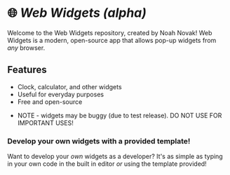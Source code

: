 # 🌐 *Web Widgets (alpha)*  
Welcome to the Web Widgets repository, created by Noah Novak! Web Widgets is a modern, open-source app that allows pop-up widgets from *any* browser.  

## Features  
- Clock, calculator, and other widgets  
- Useful for everyday purposes  
- Free and open-source  
* NOTE - widgets may be buggy (due to test release). DO NOT USE FOR IMPORTANT USES!  

### Develop your own widgets with a provided template!  
Want to develop your *own* widgets as a developer? It's as simple as typing in your own code in the built in editor *or* using the template provided!  
